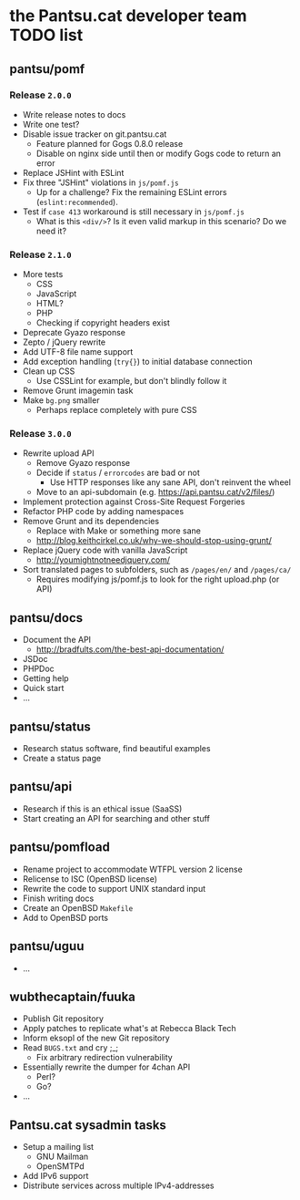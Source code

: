 # the Pantsu.cat developer team TODO list

## pantsu/pomf

### Release `2.0.0`

- Write release notes to docs
- Write one test?
- Disable issue tracker on git.pantsu.cat
  - Feature planned for Gogs 0.8.0 release
  - Disable on nginx side until then or modify Gogs code to return an error
- Replace JSHint with ESLint
- Fix three "JSHint" violations in `js/pomf.js`
  - Up for a challenge? Fix the remaining ESLint errors (`eslint:recommended`).
- Test if `case 413` workaround is still necessary in `js/pomf.js`
  - What is this `<div/>`? Is it even valid markup in this scenario? Do we need
    it?

### Release `2.1.0`

- More tests 
  - CSS
  - JavaScript
  - HTML?
  - PHP
  - Checking if copyright headers exist
- Deprecate Gyazo response
- Zepto / jQuery rewrite
- Add UTF-8 file name support
- Add exception handling (`try{}`) to initial database connection
- Clean up CSS
  - Use CSSLint for example, but don't blindly follow it
- Remove Grunt imagemin task
- Make `bg.png` smaller
  - Perhaps replace completely with pure CSS

### Release `3.0.0`

- Rewrite upload API
  - Remove Gyazo response
  - Decide if `status` / `errorcodes` are bad or not
    - Use HTTP responses like any sane API, don't reinvent the wheel
  - Move to an api-subdomain (e.g. <https://api.pantsu.cat/v2/files/>)
- Implement protection against Cross-Site Request Forgeries
- Refactor PHP code by adding namespaces
- Remove Grunt and its dependencies
  - Replace with Make or something more sane
  - <http://blog.keithcirkel.co.uk/why-we-should-stop-using-grunt/>
- Replace jQuery code with vanilla JavaScript
  - <http://youmightnotneedjquery.com/>
- Sort translated pages to subfolders, such as `/pages/en/` and `/pages/ca/`
  - Requires modifying js/pomf.js to look for the right upload.php (or API)

## pantsu/docs

- Document the API
  - <http://bradfults.com/the-best-api-documentation/>
- JSDoc
- PHPDoc
- Getting help
- Quick start
- …

## pantsu/status

- Research status software, find beautiful examples
- Create a status page

## pantsu/api

- Research if this is an ethical issue (SaaSS)
- Start creating an API for searching and other stuff

## pantsu/pomfload

- Rename project to accommodate WTFPL version 2 license
- Relicense to ISC (OpenBSD license)
- Rewrite the code to support UNIX standard input
- Finish writing docs
- Create an OpenBSD `Makefile`
- Add to OpenBSD ports

## pantsu/uguu

- …

## wubthecaptain/fuuka

- Publish Git repository
- Apply patches to replicate what's at Rebecca Black Tech
- Inform eksopl of the new Git repository
- Read `BUGS.txt` and cry ;_;
  - Fix arbitrary redirection vulnerability
- Essentially rewrite the dumper for 4chan API
  - Perl?
  - Go?
- …

## Pantsu.cat sysadmin tasks

- Setup a mailing list
  - GNU Mailman
  - OpenSMTPd
- Add IPv6 support
- Distribute services across multiple IPv4-addresses
